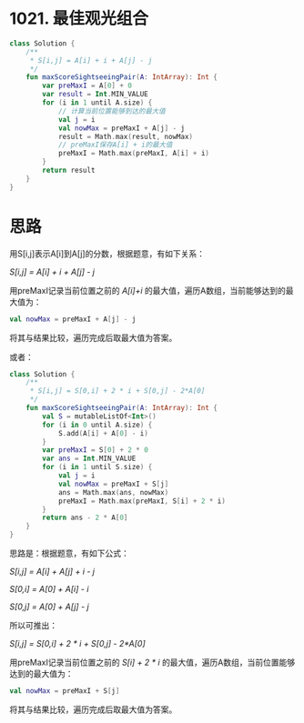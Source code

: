 # 1021. 最佳观光组合

```kotlin
class Solution {
    /**
     * S[i,j] = A[i] + i + A[j] - j
     */
    fun maxScoreSightseeingPair(A: IntArray): Int {
        var preMaxI = A[0] + 0
        var result = Int.MIN_VALUE
        for (i in 1 until A.size) {
            // 计算当前位置能够到达的最大值
            val j = i
            val nowMax = preMaxI + A[j] - j
            result = Math.max(result, nowMax)
            // preMaxI保存A[i] + i的最大值
            preMaxI = Math.max(preMaxI, A[i] + i)
        }
        return result
    }
}
```

# 思路

用S[i,j]表示A[i]到A[j]的分数，根据题意，有如下关系：

*S[i,j] = A[i] + i + A[j] - j*

用preMaxI记录当前位置之前的 *A[i]+i* 的最大值，遍历A数组，当前能够达到的最大值为：

```kotlin
val nowMax = preMaxI + A[j] - j
```

将其与结果比较，遍历完成后取最大值为答案。

或者：

```kotlin
class Solution {
    /**
     * S[i,j] = S[0,i] + 2 * i + S[0,j] - 2*A[0]
     */
    fun maxScoreSightseeingPair(A: IntArray): Int {
        val S = mutableListOf<Int>()
        for (i in 0 until A.size) {
            S.add(A[i] + A[0] - i)
        }
        var preMaxI = S[0] + 2 * 0
        var ans = Int.MIN_VALUE
        for (i in 1 until S.size) {
            val j = i
            val nowMax = preMaxI + S[j]
            ans = Math.max(ans, nowMax)
            preMaxI = Math.max(preMaxI, S[i] + 2 * i)
        }
        return ans - 2 * A[0]
    }
}
```

思路是：根据题意，有如下公式：

*S[i,j] = A[i] + A[j] + i - j*

*S[0,i] = A[0] + A[i] - i*

*S[0,j] = A[0] + A[j] - j*

所以可推出：

*S[i,j] = S[0,i] + 2 \* i + S[0,j] - 2\*A[0]*

用preMaxI记录当前位置之前的  *S[i] + 2 \* i* 的最大值，遍历A数组，当前位置能够达到的最大值为：

```kotlin
val nowMax = preMaxI + S[j]
```

将其与结果比较，遍历完成后取最大值为答案。